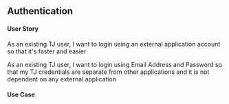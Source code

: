 ## Authentication


#### User Story

As an existing TJ user, I want to login using an external application account so that it's faster and easier

As an existing TJ user, I want to login using Email Address and Password so that my TJ credentials are separate from other applications and it is not dependent on any external application


#### Use Case
